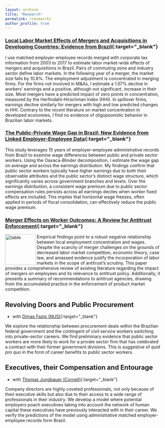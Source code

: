 ```yaml
---
layout: archive
title: "Research"
permalink: /research/
author_profile: true
---
```


### [Local Labor Market Effects of Mergers and Acquisitions in Developing Countries: Evidence from Brazil](https://jvrcosta.github.io/files/vitor_costa_llm_ma_brazil.pdf){:target="_blank"}
I use matched employer-employee records merged with corporate tax information from 2003 to 2017 to estimate labor market-wide effects of mergers and acquisitions in Brazil. Pairs of commuting zone and industry sector define labor markets. In the following year of a merger, the market size falls by 10.8%. The employment adjustment is concentrated in merging firms. For the firms not involved in M&As, I estimate a 1.07% decline in workers’ earnings and a positive, although not significant, increase in their size. Most mergers have a predicted impact of zero points in concentration, measured by the Herfindahl–Hirschman Index (HHI). In spillover firms, earnings decline similarly for mergers with high and low predicted changes in HHI. Contrary to the recent literature on market concentration in developed economies, I find no evidence of oligopsonistic behavior in Brazilian labor markets.

### [The Public-Private Wage Gap in Brazil: New Evidence from Linked Employer-Employee Data](https://jvrcosta.github.io/files/vitor_costa_pub_pri_wagegap_brazil.pdf){:target="_blank"}
This study leverages 15 years of employer-employee administrative records from Brazil
to examine wage differences between public and private sector workers. Using the
Oaxaca-Blinder decomposition, I estimate the wage gap on average and across the
earnings distribution. My findings confirm that public sector workers typically have
higher earnings due to both their observable attributes and the public sector’s distinct
wage structure, which significantly varies across government branches and levels. Over
the earnings distribution, a consistent wage premium due to public sector compensation
rules persists across all earnings deciles when worker fixed effects are included. This
implies that horizontal wage freezes, often applied in periods of fiscal consolidation,
can effectively reduce the public wage premium.

### [Merger Effects on Worker Outcomes: A Review for Antitrust Enforcement](https://jvrcosta.github.io/files/vitor_costa_ma_antitrust_rev.pdf){:target="_blank"}
<img align="left" width="100" height="100" alt="table" src="https://jvrcosta.github.io/files/ma_rev_thumb.png">

Empirical findings point to a robust negative relationship between local employment
concentration and wages. Despite the scarcity of merger challenges on the grounds of
decreased labor market competition, economic theory, case law, and amassed evidence
justify the incorporation of labor markets in the scope of antitrust’s scrutiny. This
paper provides a comprehensive review of existing literature regarding the impact of
mergers on employees and its relevance to antitrust policy. Additionally, it presents
a summary of recommendations to antitrust agencies, drawing from the accumulated
practice in the enforcement of product market competition.

## Revolving Doors and Public Procurement 
* with [Dimas Fazio (NUS)](https://sites.google.com/view/dimasfazio){:target="_blank"} 

We explore the relationship between procurement deals within the Brazilian federal government and the contingent of civil service workers switching into private-sector careers. We find preliminary evidence that public sector workers are more likely to work for a private sector firm that has celebrated a contract with their former government divisions. This is suggestive of *quid pro quo*  in the form of career benefits to public sector workers. 
    
## Executives, their Compensation and Entourage 
* with [Thomas Jungbauer (Cornell)](https://thomas-jungbauer.com/){:target="_blank"}

Company directors are highly coveted professionals, not only because of their executive skills but also due to their access to  a wide range of professionals in their industry. We develop a model where potential employers poach executives taking into account the network of human capital these executives have previously interacted with in their career. We verify the predictions of the model using administrative matched employer-employee records form Brazil.  
  

